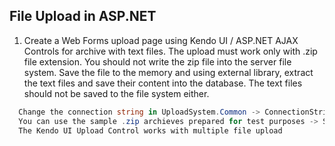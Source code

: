 ## File Upload in ASP.NET

1. Create a Web Forms upload page using Kendo UI / ASP.NET AJAX Controls for archive with text files. The upload must work only with .zip file extension. You should not write the zip file into the server file system. Save the file to the memory and using external library, extract the text files and save their content into the database. The text files should not be saved to the file system either.

```c#
  Change the connection string in UploadSystem.Common -> ConnectionStrings -> DefaultConnection
  You can use the sample .zip archieves prepared for test purposes -> Sample Data (.zip files) -> TextFiles_1.zip + TextFiles_2.zip
  The Kendo UI Upload Control works with multiple file upload
```
